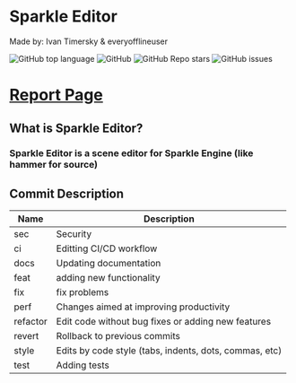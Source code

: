 # Sparkle Editor
Made by: Ivan Timersky & everyofflineuser

![GitHub top language](https://img.shields.io/github/languages/top/NorthFox-Games/Sparkle-Editor)
![GitHub](https://img.shields.io/github/license/NorthFox-Games/Sparkle-Editor)
![GitHub Repo stars](https://img.shields.io/github/stars/NorthFox-Games/Sparkle-Editor)
![GitHub issues](https://img.shields.io/github/issues/NorthFox-Games/Sparkle-Editor)


# [Report Page](https://github.com/NorthFox-Games/Sparkle-Editor/issues/new/choose)

## What is Sparkle Editor?
### Sparkle Editor is a scene editor for Sparkle Engine (like hammer for source)

[Releases]: https://github.com/NorthFox-Games/Sparkle-Editor/releases

## Commit Description
| Name | Description                                                        |
|----------|-----------------------------------------------------------------|
| sec      | Security                                        |
| ci       | Editting CI/CD workflow                              |
| docs	   | Updating documentation                                         |
| feat	   | adding new functionality                                   |
| fix	   | fix problems                                              |
| perf	   | Changes aimed at improving productivity          |
| refactor | Edit code without bug fixes or adding new features |
| revert   | Rollback to previous commits                                     |
| style	   | Edits by code style (tabs, indents, dots, commas, etc)     |
| test	   | Adding tests                                               |
